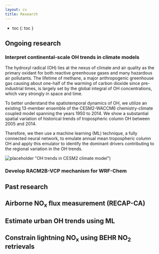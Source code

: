 ```yaml
---
layout: cv
title: Research
---
```


- toc
{: toc }

## Ongoing research

### Interpret continental-scale OH trends in climate models

The hydroxyl radical (OH) lies at the nexus of climate and air quality as the primary oxidant for both reactive greenhouse gases and many hazardous air pollutants. The lifetime of methane, a major anthropogenic greenhouse gas causing about one-half of the warming of carbon dioxide since pre-industrial times, is largely set by the global integral of OH concentrations, which vary strongly in space and time.

To better understand the spatiotemporal dynamics of OH, we utilize an existing 13-member ensemble of the CESM2-WACCM6 chemistry-climate coupled model spanning the years 1950 to 2014. We show a substantial spatial variation of historical trends of tropospheric column OH between 2005 and 2014. 

Therefore, we then use a machine learning (ML) technique, a fully connected neural network, to emulate annual mean tropospheric column OH and apply this emulator to identify the dominant drivers contributing to the regional variation in the OH trends.

![placeholder]([./assets/oh-trend-climate.png]) "OH trends in CESM2 climate model")

### Develop RACM2B-VCP mechanism for WRF-Chem

## Past research

## Airborne NO<sub>x</sub> flux measurement (RECAP-CA)

## Estimate urban OH trends using ML

## Constrain lightning NO<sub>x</sub> using BEHR NO<sub>2</sub> retrievals

